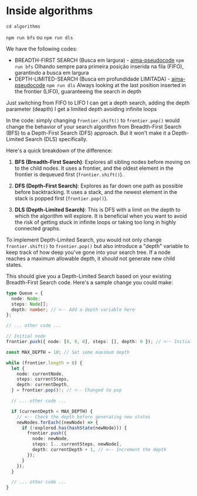 # Inside algorithms

`cd algorithms`

`npm run bfs` ou `npm run dls`

We have the following codes:

- BREADTH-FIRST SEARCH (Busca em largura) - [aima-pseudocode](https://github.com/aimacode/aima-pseudocode/blob/master/md/Breadth-First-Search.md)
  `npm run bfs`
  Olhando sempre para primeira posição inserida na fila (FIFO), garantindo a busca em largura
- DEPTH-LIMITED-SEARCH (Busca em profundidade LIMITADA) - [aima-pseudocode](https://github.com/aimacode/aima-pseudocode/blob/master/md/Depth-Limited-Search.md)
  `npm run dls`
  Always looking at the last position inserted in the frontier (LIFO), guaranteeing the search in depth

Just switching from FIFO to LIFO I can get a depth search, adding the depth parameter (deapth) I get a limited depth avoiding infinite loops

In the code: simply changing `frontier.shift()` to `frontier.pop()` would change the behavior of your search algorithm from Breadth-First Search (BFS) to a Depth-First Search (DFS) approach. But it won't make it a Depth-Limited Search (DLS) specifically.

Here's a quick breakdown of the difference:

1. **BFS (Breadth-First Search)**: Explores all sibling nodes before moving on to the child nodes. It uses a frontier, and the oldest element in the frontier is dequeued first (`frontier.shift()`).

2. **DFS (Depth-First Search)**: Explores as far down one path as possible before backtracking. It uses a stack, and the newest element in the stack is popped first (`frontier.pop()`).

3. **DLS (Depth-Limited Search)**: This is DFS with a limit on the depth to which the algorithm will explore. It is beneficial when you want to avoid the risk of getting stuck in infinite loops or taking too long in highly connected graphs.

To implement Depth-Limited Search, you would not only change `frontier.shift()` to `frontier.pop()` but also introduce a "depth" variable to keep track of how deep you've gone into your search tree. If a node reaches a maximum allowable depth, it should not generate new child states.

This should give you a Depth-Limited Search based on your existing Breadth-First Search code. Here's a sample change you could make:

```typescript
type Queue = {
  node: Node;
  steps: Node[];
  depth: number; // <-- Add a depth variable here
};

// ... other code ...

// Initial node
frontier.push({ node: [8, 0, 0], steps: [], depth: 0 }); // <-- Initialize depth to 0

const MAX_DEPTH = 10; // Set some maximum depth

while (frontier.length > 0) {
  let {
    node: currentNode,
    steps: currentSteps,
    depth: currentDepth,
  } = frontier.pop()!; // <-- Changed to pop

  // ... other code ...

  if (currentDepth < MAX_DEPTH) {
    // <-- Check the depth before generating new states
    newNodes.forEach((newNode) => {
      if (!explored.has(hashState(newNode))) {
        frontier.push({
          node: newNode,
          steps: [...currentSteps, newNode],
          depth: currentDepth + 1, // <-- Increment the depth
        });
      }
    });
  }

  // ... other code ...
}
```
